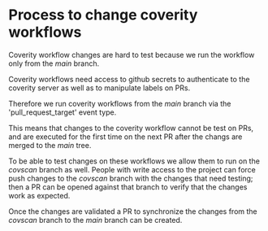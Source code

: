 Process to change coverity workflows
====================================

Coverity workflow changes are hard to test because we run the workflow only
from the _main_ branch.

Coverity workflows need access to github secrets to authenticate to the
coverity server as well as to manipulate labels on PRs.

Therefore we run coverity workflows from the _main_ branch via the
'pull_request_target' event type.

This means that changes to the coverity workflow cannot be test on PRs, and
are executed for the first time on the next PR after the changs are merged to
the _main_ tree.

To be able to test changes on these workflows we allow them to run on the
_covscan_ branch as well. People with write access to the project can force push
changes to the _covscan_ branch with the changes that need testing; then a PR can
be opened against that branch to verify that the changes work as expected.

Once the changes are validated a PR to synchronize the changes from the
_covscan_ branch to the _main_ branch can be created.
